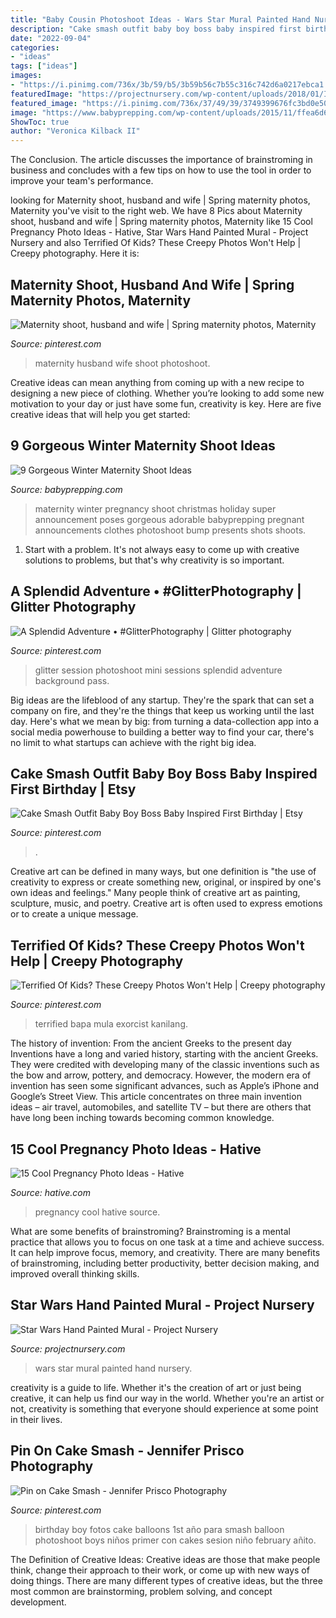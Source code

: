 ```yaml
---
title: "Baby Cousin Photoshoot Ideas - Wars Star Mural Painted Hand Nursery"
description: "Cake smash outfit baby boy boss baby inspired first birthday"
date: "2022-09-04"
categories:
- "ideas"
tags: ["ideas"]
images:
- "https://i.pinimg.com/736x/3b/59/b5/3b59b56c7b55c316c742d6a0217ebca1.jpg"
featuredImage: "https://projectnursery.com/wp-content/uploads/2018/01/IMG_8396-683x1024.jpg"
featured_image: "https://i.pinimg.com/736x/37/49/39/3749399676fc3bd0e50c48cefa4a4dc2--maternity-shoots-maternity-pictures.jpg"
image: "https://www.babyprepping.com/wp-content/uploads/2015/11/ffea6d6706400a36b47295e53dbe24e9.jpg"
ShowToc: true
author: "Veronica Kilback II"
---
```



The Conclusion.
The article discusses the importance of brainstroming in business and concludes with a few tips on how to use the tool in order to improve your team's performance.

	

		
looking for Maternity shoot, husband and wife | Spring maternity photos, Maternity you've visit to the right web. We have 8 Pics about Maternity shoot, husband and wife | Spring maternity photos, Maternity like 15 Cool Pregnancy Photo Ideas - Hative, Star Wars Hand Painted Mural - Project Nursery and also Terrified Of Kids? These Creepy Photos Won&#039;t Help | Creepy photography. Here it is:
		
    
## Maternity Shoot, Husband And Wife | Spring Maternity Photos, Maternity

<img loading=lazy src="https://i.pinimg.com/736x/37/49/39/3749399676fc3bd0e50c48cefa4a4dc2--maternity-shoots-maternity-pictures.jpg" onerror="this.onerror=null;this.src='https://tse4.mm.bing.net/th?id=OIP.B1V0pomAEDbUW9mVLKMImQHaLH&amp;pid=15.1';" alt="Maternity shoot, husband and wife | Spring maternity photos, Maternity">

_Source: pinterest.com_

>maternity husband wife shoot photoshoot. 

	

Creative ideas can mean anything from coming up with a new recipe to designing a new piece of clothing. Whether you’re looking to add some new motivation to your day or just have some fun, creativity is key. Here are five creative ideas that will help you get started: 

    
## 9 Gorgeous Winter Maternity Shoot Ideas

<img loading=lazy src="https://www.babyprepping.com/wp-content/uploads/2015/11/ffea6d6706400a36b47295e53dbe24e9.jpg" onerror="this.onerror=null;this.src='https://tse4.mm.bing.net/th?id=OIP.3h16sDNakq3Y7gOh_0XWZwHaLH&amp;pid=15.1';" alt="9 Gorgeous Winter Maternity Shoot Ideas">

_Source: babyprepping.com_

>maternity winter pregnancy shoot christmas holiday super announcement poses gorgeous adorable babyprepping pregnant announcements clothes photoshoot bump presents shots shoots. 

	

1. Start with a problem. It's not always easy to come up with creative solutions to problems, but that's why creativity is so important.

    
## A Splendid Adventure • #GlitterPhotography | Glitter Photography

<img loading=lazy src="https://i.pinimg.com/736x/a9/6b/5a/a96b5a585cce49ad83c4a6bfd8977044.jpg" onerror="this.onerror=null;this.src='https://tse3.mm.bing.net/th?id=OIP.HFAMp0Xb4FudYFcn3EgOyQHaLH&amp;pid=15.1';" alt="A Splendid Adventure • #GlitterPhotography | Glitter photography">

_Source: pinterest.com_

>glitter session photoshoot mini sessions splendid adventure background pass. 

	

Big ideas are the lifeblood of any startup. They're the spark that can set a company on fire, and they're the things that keep us working until the last day. Here's what we mean by big: from turning a data-collection app into a social media powerhouse to building a better way to find your car, there's no limit to what startups can achieve with the right big idea.

    
## Cake Smash Outfit Baby Boy Boss Baby Inspired First Birthday | Etsy

<img loading=lazy src="https://i.pinimg.com/736x/d3/69/ed/d369edf17b6d3281a2ced8345413897f.jpg" onerror="this.onerror=null;this.src='https://tse2.mm.bing.net/th?id=OIP.PO0JX_VaDo8BxVTRbLtLDQHaKe&amp;pid=15.1';" alt="Cake Smash Outfit Baby Boy Boss Baby Inspired First Birthday | Etsy">

_Source: pinterest.com_

>. 

	

Creative art can be defined in many ways, but one definition is "the use of creativity to express or create something new, original, or inspired by one's own ideas and feelings." Many people think of creative art as painting, sculpture, music, and poetry. Creative art is often used to express emotions or to create a unique message.

    
## Terrified Of Kids? These Creepy Photos Won&#039;t Help | Creepy Photography

<img loading=lazy src="https://i.pinimg.com/736x/ec/d7/ce/ecd7ce6bc0c84dc5543e0872a8162af0--creepy-photos-creepy-things.jpg" onerror="this.onerror=null;this.src='https://tse3.mm.bing.net/th?id=OIP.JRHhBB6tS51wMXfeQ3t1nwHaE7&amp;pid=15.1';" alt="Terrified Of Kids? These Creepy Photos Won&#039;t Help | Creepy photography">

_Source: pinterest.com_

>terrified bapa mula exorcist kanilang. 

	

The history of invention: From the ancient Greeks to the present day
Inventions have a long and varied history, starting with the ancient Greeks. They were credited with developing many of the classic inventions such as the bow and arrow, pottery, and democracy. However, the modern era of invention has seen some significant advances, such as Apple’s iPhone and Google’s Street View. This article concentrates on three main invention ideas – air travel, automobiles, and satellite TV – but there are others that have long been inching towards becoming common knowledge.

    
## 15 Cool Pregnancy Photo Ideas - Hative

<img loading=lazy src="https://hative.com/wp-content/uploads/2014/11/pregnancy-photo-ideas/5-cool-pregnancy-photo-ideas.jpg" onerror="this.onerror=null;this.src='https://tse1.mm.bing.net/th?id=OIP.afOQ9INkTX-N4ExvpyYeAwHaLH&amp;pid=15.1';" alt="15 Cool Pregnancy Photo Ideas - Hative">

_Source: hative.com_

>pregnancy cool hative source. 

	

What are some benefits of brainstroming?
Brainstroming is a mental practice that allows you to focus on one task at a time and achieve success. It can help improve focus, memory, and creativity. There are many benefits of brainstroming, including better productivity, better decision making, and improved overall thinking skills.

    
## Star Wars Hand Painted Mural - Project Nursery

<img loading=lazy src="https://projectnursery.com/wp-content/uploads/2018/01/IMG_8396-683x1024.jpg" onerror="this.onerror=null;this.src='https://tse4.mm.bing.net/th?id=OIP.f-bY4FybkvClj5oM7GvWrAHaLG&amp;pid=15.1';" alt="Star Wars Hand Painted Mural - Project Nursery">

_Source: projectnursery.com_

>wars star mural painted hand nursery. 

	

creativity is a guide to life. Whether it's the creation of art or just being creative, it can help us find our way in the world. Whether you're an artist or not, creativity is something that everyone should experience at some point in their lives.

    
## Pin On Cake Smash - Jennifer Prisco Photography

<img loading=lazy src="https://i.pinimg.com/736x/3b/59/b5/3b59b56c7b55c316c742d6a0217ebca1.jpg" onerror="this.onerror=null;this.src='https://tse4.mm.bing.net/th?id=OIP.2a3P3mx91-2_bb9q549yvgHaLG&amp;pid=15.1';" alt="Pin on Cake Smash - Jennifer Prisco Photography">

_Source: pinterest.com_

>birthday boy fotos cake balloons 1st año para smash balloon photoshoot boys niños primer con cakes sesion niño february añito. 

	

The Definition of Creative Ideas:
Creative ideas are those that make people think, change their approach to their work, or come up with new ways of doing things. There are many different types of creative ideas, but the three most common are brainstorming, problem solving, and concept development.

